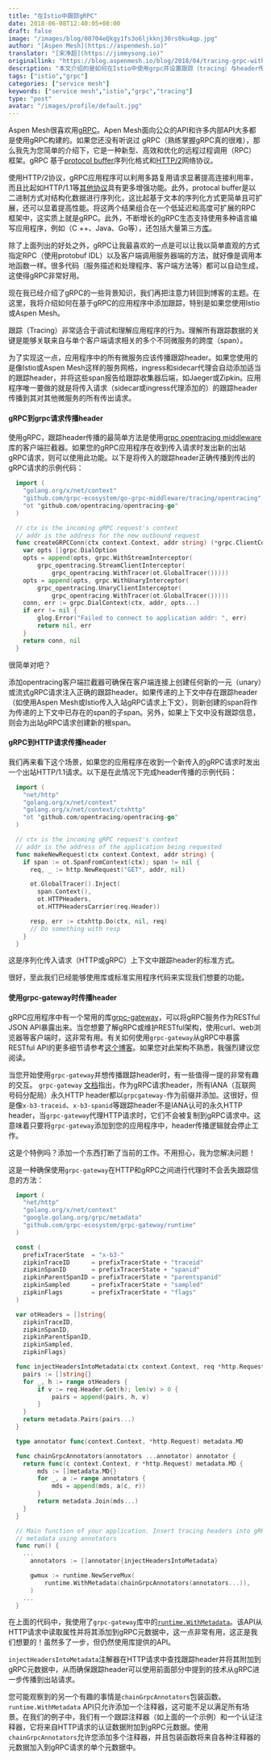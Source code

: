 ```yaml
---
title: "在Istio中跟踪gRPC"
date: 2018-06-08T12:40:05+08:00
draft: false
image: "/images/blog/00704eQkgy1fs3o6ljkknj30rs0ku4qp.jpg"
author: "[Aspen Mesh](https://aspenmesh.io)"
translator: "[宋净超](https://jimmysong.io)"
originallink: "https://blog.aspenmesh.io/blog/2018/04/tracing-grpc-with-istio/"
description: "本文介绍的是如何在Istio中使用grpc并设置跟踪（tracing）与header传播，包括gRPC到grpc请求传播header、gRPC到HTTP请求传播header、使用grpc-gateway时传播header等"
tags: ["istio","grpc"]
categories: ["service mesh"]
keywords: ["service mesh","istio","grpc","tracing"]
type: "post"
avatar: "/images/profile/default.jpg"
---
```


Aspen Mesh很喜欢用[gRPC](https://grpc.io/docs/)。Apen Mesh面向公众的API和许多内部API大多都是使用gRPC构建的。如果您还没有听说过 gRPC（熟练掌握gRPC真的很难），那么我先为您简单的介绍下，它是一种新型、高效和优化的远程过程调用（RPC）框架。gRPC 基于[protocol buffer](https://developers.google.com/protocol-buffers/)序列化格式和[HTTP/2](https://http2.github.io/)网络协议。

使用HTTP/2协议，gRPC应用程序可以利用多路复用请求显著提高连接利用率，而且比起如HTTP/1.1等[其他协议](https://http2.github.io/faq/)具有更多增强功能。此外，protocal buffer是以二进制方式对结构化数据进行序列化，这比起基于文本的序列化方式更简单且可扩展，还可以显着提高性能。将这两个结果组合在一个低延迟和高度可扩展的RPC框架中，这实质上就是gRPC。此外，不断增长的gRPC生态支持使用多种语言编写应用程序，例如（C ++、Java、Go等），还包括大量第三方[库](https://github.com/grpc-ecosystem)。

除了上面列出的好处之外，gRPC让我最喜欢的一点是可以让我以简单直观的方式指定RPC（使用protobuf IDL）以及客户端调用服务器端的方法，就好像是调用本地函数一样。很多代码（服务描述和处理程序、客户端方法等）都可以自动生成，这使得gRPC非常好用。

现在我已经介绍了gRPC的一些背景知识，我们再把注意力转回到博客的主题。在这里，我将介绍如何在基于gRPC的应用程序中添加跟踪，特别是如果您使用Istio或Aspen Mesh。

跟踪（Tracing）非常适合于调试和理解应用程序的行为。理解所有跟踪数据的关键是能够关联来自与单个客户端请求相关的多个不同微服务的跨度（span）。

为了实现这一点，应用程序中的所有微服务应该传播跟踪header。如果您使用的是像Istio或Aspen Mesh这样的服务网格，ingress和sidecar代理会自动添加适当的跟踪header，并将这些span报告给跟踪收集器后端，如Jaeger或Zipkin。应用程序唯一要做的就是将传入请求（sidecar或ingress代理添加的）的跟踪header传播到其对其他微服务的所有传出请求。

#### gRPC到grpc请求传播header

使用gRPC，跟踪header传播的最简单方法是使用[grpc opentracing middleware](https://github.com/grpc-ecosystem/go-grpc-middleware/tree/master/tracing/opentracing)库的客户端拦截器。如果您的gRPC应用程序在收到传入请求时发出新的出站gRPC请求，则可以使用此功能。以下是将传入的跟踪header正确传播到传出的gRPC请求的示例代码：

```go
  import (
    "golang.org/x/net/context"
    "github.com/grpc-ecosystem/go-grpc-middleware/tracing/opentracing"
    "ot "github.com/opentracing/opentracing-go"
  )

  // ctx is the incoming gRPC request's context
  // addr is the address for the new outbound request
  func createGRPCConn(ctx context.Context, addr string) (*grpc.ClientConn, error) {
  	var opts []grpc.DialOption
  	opts = append(opts, grpc.WithStreamInterceptor(
  		grpc_opentracing.StreamClientInterceptor(
  			grpc_opentracing.WithTracer(ot.GlobalTracer()))))
  	opts = append(opts, grpc.WithUnaryInterceptor(
  		grpc_opentracing.UnaryClientInterceptor(
  			grpc_opentracing.WithTracer(ot.GlobalTracer()))))
  	conn, err := grpc.DialContext(ctx, addr, opts...)
  	if err != nil {
  		glog.Error("Failed to connect to application addr: ", err)
  		return nil, err
  	}
  	return conn, nil
  }
```

很简单对吧？

添加opentracing客户端拦截器可确保在客户端连接上创建任何新的一元（unary）或流式gRPC请求注入正确的跟踪header。如果传递的上下文中存在跟踪header（如使用Aspen Mesh或Istio传入入站gRPC请求上下文），则新创建的span将作为传递的上下文中已存在的span的子span。另外，如果上下文中没有跟踪信息，则会为出站gRPC请求创建新的根span。

#### gRPC到HTTP请求传播header

我们再来看下这个场景，如果您的应用程序在收到一个新传入的gRPC请求时发出一个出站HTTP/1.1请求。以下是在此情况下完成header传播的示例代码：

```go
  import (
    "net/http"
    "golang.org/x/net/context"
    "golang.org/x/net/context/ctxhttp"
    "ot "github.com/opentracing/opentracing-go"
  )

  // ctx is the incoming gRPC request's context
  // addr is the address of the application being requested
  func makeNewRequest(ctx context.Context, addr string) {
    if span := ot.SpanFromContext(ctx); span != nil {
      req, _ := http.NewRequest("GET", addr, nil)

      ot.GlobalTracer().Inject(
        span.Context(),
        ot.HTTPHeaders,
        ot.HTTPHeadersCarrier(req.Header))

      resp, err := ctxhttp.Do(ctx, nil, req)
      // Do something with resp
    }
  }
```

这是序列化传入请求（HTTP或gRPC）上下文中跟踪header的标准方式。

很好，至此我们已经能够使用库或标准实用程序代码来实现我们想要的功能。

#### 使用grpc-gateway时传播header

gRPC应用程序中有一个常用的库[grpc-gateway](https://github.com/grpc-ecosystem/grpc-gateway)，可以将gRPC服务作为RESTful JSON API暴露出来。当您想要了解gRPC或维护RESTful架构，使用curl、web浏览器等客户端时，这非常有用。有关如何使用`grpc-gateway`从gRPC中暴露RESTful API的更多细节请参考[这个博客](https://coreos.com/blog/grpc-protobufs-swagger.html)。如果您对此架构不熟悉，我强烈建议您阅读。

当您开始使用`grpc-gateway`并想传播跟踪header时，有一些值得一提的非常有趣的交互。 `grpc-gateway` [文档](https://github.com/grpc-ecosystem/grpc-gateway#mapping-grpc-to-http)指出，作为gRPC请求header，所有IANA（互联网号码分配局）永久HTTP header都以`grpcgateway-`作为前缀并添加。这很好，但是像`x-b3-traceid`、`x-b3-spanid`等跟踪header不是IANA认可的永久HTTP header，当`grpc-gateway`代理HTTP请求时，它们不会被复制到gRPC请求中。这意味着只要将`grpc-gateway`添加到您的应用程序中，header传播逻辑就会停止工作。

这是个特例吗？添加一个东西打断了当前的工作。不用担心，我为您解决问题！

这是一种确保使用`grpc-gateway`在HTTP和gRPC之间进行代理时不会丢失跟踪信息的方法：

```go
  import (
    "net/http"
    "golang.org/x/net/context"
    "google.golang.org/grpc/metadata"
    "github.com/grpc-ecosystem/grpc-gateway/runtime"
  )

  const (
  	prefixTracerState  = "x-b3-"
  	zipkinTraceID      = prefixTracerState + "traceid"
  	zipkinSpanID       = prefixTracerState + "spanid"
  	zipkinParentSpanID = prefixTracerState + "parentspanid"
  	zipkinSampled      = prefixTracerState + "sampled"
  	zipkinFlags        = prefixTracerState + "flags"
  )

  var otHeaders = []string{
  	zipkinTraceID,
  	zipkinSpanID,
  	zipkinParentSpanID,
  	zipkinSampled,
  	zipkinFlags}

  func injectHeadersIntoMetadata(ctx context.Context, req *http.Request) metadata.MD {
  	pairs := []string{}
  	for _, h := range otHeaders {
  		if v := req.Header.Get(h); len(v) > 0 {
  			pairs = append(pairs, h, v)
  		}
  	}
  	return metadata.Pairs(pairs...)
  }

  type annotator func(context.Context, *http.Request) metadata.MD

  func chainGrpcAnnotators(annotators ...annotator) annotator {
  	return func(c context.Context, r *http.Request) metadata.MD {
  		mds := []metadata.MD{}
  		for _, a := range annotators {
  			mds = append(mds, a(c, r))
  		}
  		return metadata.Join(mds...)
  	}
  }

  // Main function of your application. Insert tracing headers into gRPC
  // metadata using annotators
  func run() {
    ...
	  annotators := []annotator{injectHeadersIntoMetadata}

	  gwmux := runtime.NewServeMux(
		  runtime.WithMetadata(chainGrpcAnnotators(annotators...)),
	  )
    ...
  }
```

在上面的代码中，我使用了`grpc-gateway`库中的[`runtime.WithMetadata`](https://github.com/grpc-ecosystem/grpc-gateway/blob/master/runtime/mux.go#L88)。该API从HTTP请求中读取属性并将其添加到gRPC元数据中，这一点非常有用，这正是我们想要的！虽然多了一步，但仍然使用库提供的API。

`injectHeadersIntoMetadata`注解器在HTTP请求中查找跟踪header并将其附加到gRPC元数据中，从而确保跟踪header可以使用前面部分中提到的技术从gRPC进一步传播到出站请求。

您可能观察到的另一个有趣的事情是`chainGrpcAnnotators`包装函数。`runtime.WithMetadata` API只允许添加一个注释器，这可能不足以满足所有场景。在我们的例子中，我们有一个跟踪注释器（如上面的一个示例）和一个认证注释器，它将来自HTTP请求的认证数据附加到gRPC元数据。使用`chainGrpcAnnotators`允许您添加多个注释器，并且包装函数将来自各种注释器的元数据加入到gRPC请求的单个元数据中。

